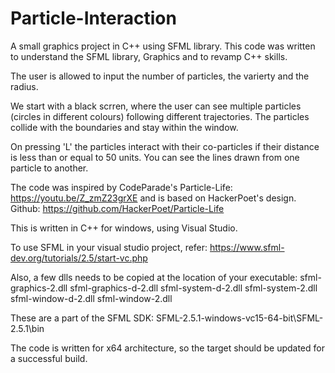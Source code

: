 # Particle-Interaction

A small graphics project in C++ using SFML library. This code was written to understand the SFML library, Graphics and to revamp C++ skills.

The user is allowed to input the number of particles, the varierty and the radius.

We start with a black scrren, where the user can see multiple particles (circles in different colours) following different trajectories. 
The particles collide with the boundaries and stay within the window.

On pressing 'L' the particles interact with their co-particles if their distance is less than or equal to 50 units. You can see the lines drawn from one particle to another.

The code was inspired by CodeParade's Particle-Life: https://youtu.be/Z_zmZ23grXE and is based on HackerPoet's design.
Github: https://github.com/HackerPoet/Particle-Life

This is written in C++ for windows, using Visual Studio.

To use SFML in your visual studio project, refer: https://www.sfml-dev.org/tutorials/2.5/start-vc.php

Also, a few dlls needs to be copied at the location of your executable:
sfml-graphics-2.dll
sfml-graphics-d-2.dll
sfml-system-d-2.dll
sfml-system-2.dll
sfml-window-d-2.dll
sfml-window-2.dll

These are a part of the SFML SDK: SFML-2.5.1-windows-vc15-64-bit\SFML-2.5.1\bin

The code is written for x64 architecture, so the target should be updated for a successful build.


